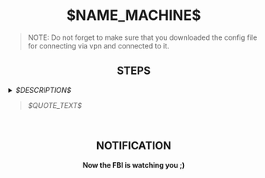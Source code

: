 <h1 align="center">$NAME_MACHINE$</h1>

> NOTE: Do not forget to make sure that you downloaded the config file for connecting via vpn and connected to it. 

<h2 align="center">STEPS</h2>

<details> 
    <summary>
        <i>$DESCRIPTION$</i>
        <blockquote><i>$QUOTE_TEXT$</i></blockquote>
    </summary>
    <br>
    <b>$ANSWER$</b>
</details><br>

<h2 align="center">NOTIFICATION</h2>

<p align="center">
    <b>Now the FBI is watching you ;)</b>
</p>

